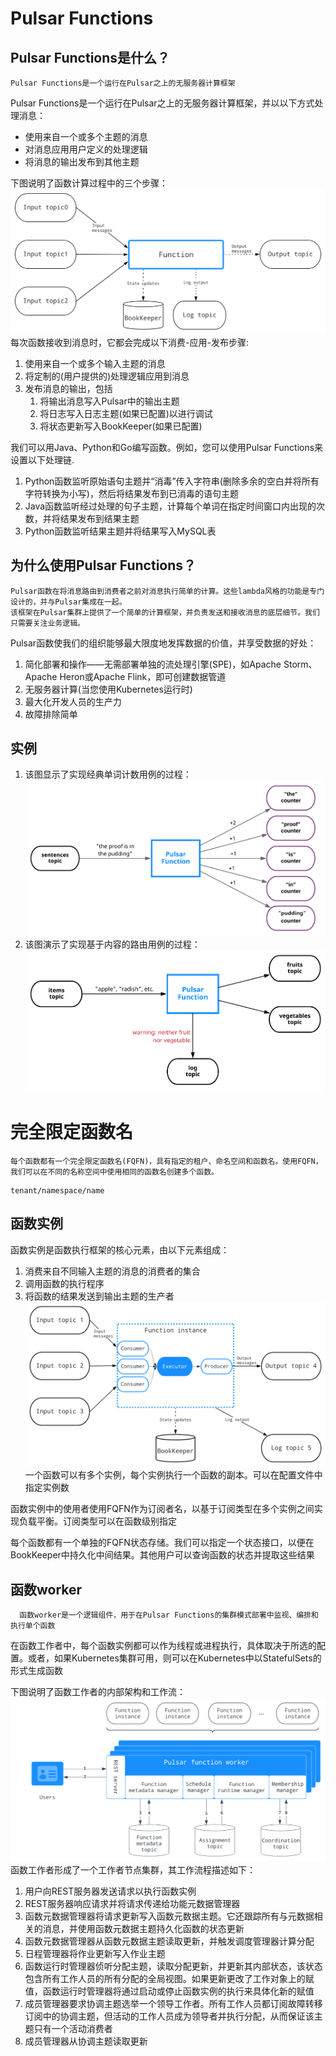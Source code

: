 # Pulsar Functions
## Pulsar Functions是什么？
    Pulsar Functions是一个运行在Pulsar之上的无服务器计算框架
Pulsar Functions是一个运行在Pulsar之上的无服务器计算框架，并以以下方式处理消息：
- 使用来自一个或多个主题的消息
- 对消息应用用户定义的处理逻辑
- 将消息的输出发布到其他主题

下图说明了函数计算过程中的三个步骤：
![img_43.png](img_43.png)
每次函数接收到消息时，它都会完成以下消费-应用-发布步骤:
1. 使用来自一个或多个输入主题的消息
2. 将定制的(用户提供的)处理逻辑应用到消息
3. 发布消息的输出，包括
   1. 将输出消息写入Pulsar中的输出主题
   2. 将日志写入日志主题(如果已配置)以进行调试
   3. 将状态更新写入BookKeeper(如果已配置)
      
我们可以用Java、Python和Go编写函数。例如，您可以使用Pulsar Functions来设置以下处理链.
1. Python函数监听原始语句主题并“消毒”传入字符串(删除多余的空白并将所有字符转换为小写)，然后将结果发布到已消毒的语句主题
2. Java函数监听经过处理的句子主题，计算每个单词在指定时间窗口内出现的次数，并将结果发布到结果主题
3. Python函数监听结果主题并将结果写入MySQL表

## 为什么使用Pulsar Functions？
    Pulsar函数在将消息路由到消费者之前对消息执行简单的计算。这些lambda风格的功能是专门设计的，并与Pulsar集成在一起。
    该框架在Pulsar集群上提供了一个简单的计算框架，并负责发送和接收消息的底层细节。我们只需要关注业务逻辑。
Pulsar函数使我们的组织能够最大限度地发挥数据的价值，并享受数据的好处：
1. 简化部署和操作——无需部署单独的流处理引擎(SPE)，如Apache Storm、Apache Heron或Apache Flink，即可创建数据管道
2. 无服务器计算(当您使用Kubernetes运行时)
3. 最大化开发人员的生产力
4. 故障排除简单

## 实例
1. 该图显示了实现经典单词计数用例的过程：
![img_44.png](img_44.png)
2. 该图演示了实现基于内容的路由用例的过程：
![img_45.png](img_45.png)
# 完全限定函数名
    每个函数都有一个完全限定函数名(FQFN)，具有指定的租户、命名空间和函数名。使用FQFN，我们可以在不同的名称空间中使用相同的函数名创建多个函数。
```text
tenant/namespace/name
```
## 函数实例
函数实例是函数执行框架的核心元素，由以下元素组成：
1. 消费来自不同输入主题的消息的消费者的集合
2. 调用函数的执行程序
3. 将函数的结果发送到输出主题的生产者
![img_46.png](img_46.png)
一个函数可以有多个实例，每个实例执行一个函数的副本。可以在配置文件中指定实例数

函数实例中的使用者使用FQFN作为订阅者名，以基于订阅类型在多个实例之间实现负载平衡。订阅类型可以在函数级别指定

每个函数都有一个单独的FQFN状态存储。我们可以指定一个状态接口，以便在BookKeeper中持久化中间结果。其他用户可以查询函数的状态并提取这些结果
## 函数worker
      函数worker是一个逻辑组件，用于在Pulsar Functions的集群模式部署中监视、编排和执行单个函数
在函数工作者中，每个函数实例都可以作为线程或进程执行，具体取决于所选的配置。或者，如果Kubernetes集群可用，则可以在Kubernetes中以StatefulSets的形式生成函数

下图说明了函数工作者的内部架构和工作流：
![img_47.png](img_47.png)
函数工作者形成了一个工作者节点集群，其工作流程描述如下：
1. 用户向REST服务器发送请求以执行函数实例
2. REST服务器响应请求并将请求传递给功能元数据管理器
3. 函数元数据管理器将请求更新写入函数元数据主题。它还跟踪所有与元数据相关的消息，并使用函数元数据主题持久化函数的状态更新
4. 函数元数据管理器从函数元数据主题读取更新，并触发调度管理器计算分配
5. 日程管理器将作业更新写入作业主题
6. 函数运行时管理器侦听分配主题，读取分配更新，并更新其内部状态，该状态包含所有工作人员的所有分配的全局视图。如果更新更改了工作对象上的赋值，函数运行时管理器将通过启动或停止函数实例的执行来具体化新的赋值
7. 成员管理器要求协调主题选举一个领导工作者。所有工作人员都订阅故障转移订阅中的协调主题，但活动的工作人员成为领导者并执行分配，从而保证该主题只有一个活动消费者
8. 成员管理器从协调主题读取更新
